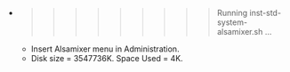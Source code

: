 * >>>>>>>>> Running inst-std-system-alsamixer.sh ...
  * Insert Alsamixer menu in Administration.
  * Disk size = 3547736K. Space Used = 4K.
